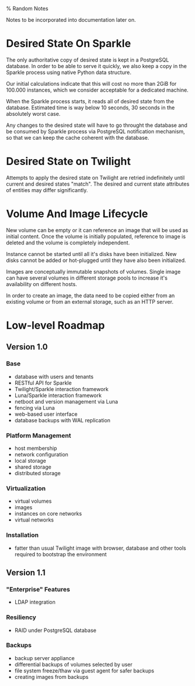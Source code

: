 % Random Notes

Notes to be incorporated into documentation later on.


# Desired State On Sparkle

The only authoritative copy of desired state is kept in a PostgreSQL database.
In order to be able to serve it quickly, we also keep a copy in the Sparkle
process using native Python data structure.

Our initial calculations indicate that this will cost no more than 2GiB
for 100.000 instances, which we consider acceptable for a dedicated machine.

When the Sparkle process starts, it reads all of desired state from the
database.  Estimated time is way below 10 seconds, 30 seconds in the
absolutely worst case.

Any changes to the desired state will have to go throught the database and
be consumed by Sparkle process via PostgreSQL notification mechanism,
so that we can keep the cache coherent with the database.


# Desired State on Twilight

Attempts to apply the desired state on Twilight are retried indefinitely
until current and desired states "match".  The desired and current state
attributes of entities may differ significantly.


# Volume And Image Lifecycle

New volume can be empty or it can reference an image that will be used as
initial content.  Once the volume is initially populated, reference to image
is deleted and the volume is completely independent.

Instance cannot be started until all it's disks have been initialized.
New disks cannot be added or hot-plugged until they have also been initialized.

Images are conceptually immutable snapshots of volumes.  Single image can have
several volumes in different storage pools to increase it's availability on
different hosts.

In order to create an image, the data need to be copied either from an
existing volume or from an external storage, such as an HTTP server.


# Low-level Roadmap

## Version 1.0

### Base

 *  database with users and tenants
 *  RESTful API for Sparkle
 *  Twilight/Sparkle interaction framework
 *  Luna/Sparkle interaction framework
 *  netboot and version management via Luna
 *  fencing via Luna
 *  web-based user interface
 *  database backups with WAL replication

### Platform Management

 *  host membership
 *  network configuration
 *  local storage
 *  shared storage
 *  distributed storage

### Virtualization

 *  virtual volumes
 *  images
 *  instances on core networks
 *  virtual networks

### Installation

 *  fatter than usual Twilight image with browser, database and other
    tools required to bootstrap the environment

## Version 1.1

### "Enterprise" Features

 *  LDAP integration

### Resiliency

 *  RAID under PostgreSQL database

### Backups

 *  backup server appliance
 *  differential backups of volumes selected by user
 *  file system freeze/thaw via guest agent for safer backups
 *  creating images from backups

